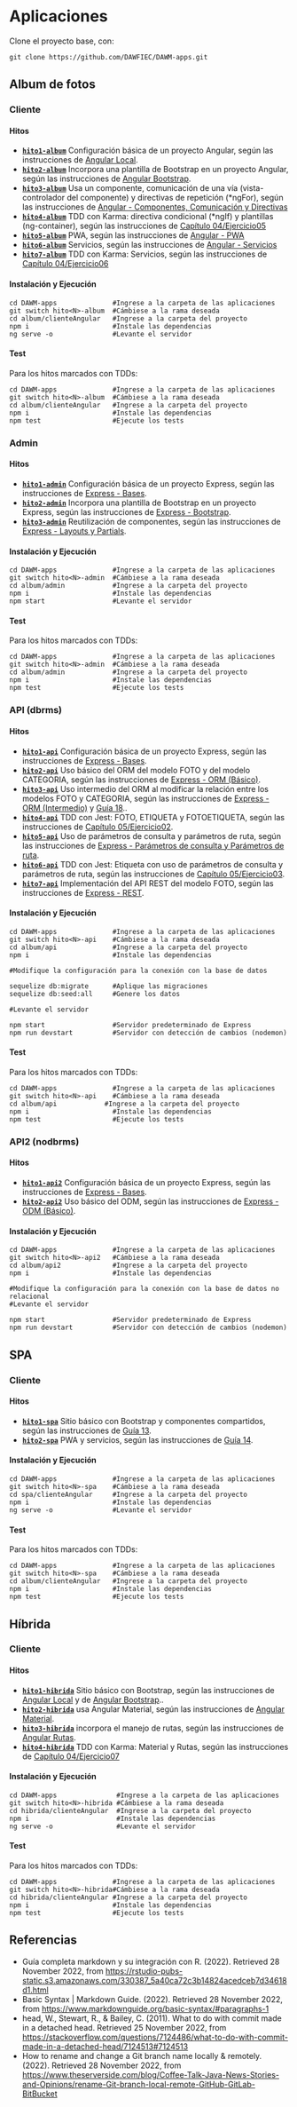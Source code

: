 # Aplicaciones

Clone el proyecto base, con:
```
git clone https://github.com/DAWFIEC/DAWM-apps.git
```

## Album de fotos

### Cliente

#### Hitos

* **[`hito1-album`](https://github.com/DAWFIEC/DAWM-apps/tree/hito1-album)** Configuración básica de un proyecto Angular, según las instrucciones de [Angular Local](https://dawfiec.github.io/DAWM/tutoriales/angular_local.html).
* **[`hito2-album`](https://github.com/DAWFIEC/DAWM-apps/tree/hito2-album)** Incorpora una plantilla de Bootstrap en un proyecto Angular, según las instrucciones de [Angular Bootstrap](https://dawfiec.github.io/DAWM/tutoriales/angular_bootstrap.html).
* **[`hito3-album`](https://github.com/DAWFIEC/DAWM-apps/tree/hito3-album)** Usa un componente, comunicación de una vía (vista-controlador del componente) y directivas de repetición (\*ngFor), según las instrucciones de [Angular - Componentes, Comunicación y Directivas](https://dawfiec.github.io/DAWM/tutoriales/angular_bases.html)
* **[`hito4-album`](https://github.com/DAWFIEC/DAWM-apps/tree/hito4-album)** TDD con Karma: directiva condicional (\*ngIf) y plantillas (ng-container), según las instrucciones de [Capítulo 04/Ejercicio05](https://github.com/DAWFIEC/DAWM/tree/main/Cap%C3%ADtulo%2004/ejercicio05)
* **[`hito5-album`](https://github.com/DAWFIEC/DAWM-apps/tree/hito5-album)** PWA, según las instrucciones de [Angular - PWA](https://dawfiec.github.io/DAWM/tutoriales/angular_pwa.html)
* **[`hito6-album`](https://github.com/DAWFIEC/DAWM-apps/tree/hito6-album)** Servicios, según las instrucciones de [Angular - Servicios](https://dawfiec.github.io/DAWM/tutoriales/angular_servicios.html)
* **[`hito7-album`](https://github.com/DAWFIEC/DAWM-apps/tree/hito7-album)** TDD con Karma: Servicios, según las instrucciones de [Capítulo 04/Ejercicio06](https://github.com/DAWFIEC/DAWM/tree/main/Cap%C3%ADtulo%2004/ejercicio06)

#### Instalación y Ejecución

```
cd DAWM-apps              #Ingrese a la carpeta de las aplicaciones
git switch hito<N>-album  #Cámbiese a la rama deseada
cd album/clienteAngular   #Ingrese a la carpeta del proyecto
npm i                     #Instale las dependencias
ng serve -o               #Levante el servidor
```

#### Test

Para los hitos marcados con TDDs:

```
cd DAWM-apps              #Ingrese a la carpeta de las aplicaciones
git switch hito<N>-album  #Cámbiese a la rama deseada
cd album/clienteAngular   #Ingrese a la carpeta del proyecto
npm i                     #Instale las dependencias
npm test                  #Ejecute los tests
```

### Admin

#### Hitos

* **[`hito1-admin`](https://github.com/DAWFIEC/DAWM-apps/tree/hito1-admin)** Configuración básica de un proyecto Express, según las instrucciones de [Express - Bases](https://dawfiec.github.io/DAWM/tutoriales/express_bases.html).
* **[`hito2-admin`](https://github.com/DAWFIEC/DAWM-apps/tree/hito2-admin)** Incorpora una plantilla de Bootstrap en un proyecto Express, según las instrucciones de [Express - Bootstrap](https://dawfiec.github.io/DAWM/tutoriales/express_bootstrap.html).
* **[`hito3-admin`](https://github.com/DAWFIEC/DAWM-apps/tree/hito3-admin)** Reutilización de componentes, según las instrucciones de [Express - Layouts y Partials](https://dawfiec.github.io/DAWM/tutoriales/express_partials.html).

#### Instalación y Ejecución

```
cd DAWM-apps              #Ingrese a la carpeta de las aplicaciones
git switch hito<N>-admin  #Cámbiese a la rama deseada
cd album/admin            #Ingrese a la carpeta del proyecto
npm i                     #Instale las dependencias
npm start                 #Levante el servidor
```

#### Test

Para los hitos marcados con TDDs:

```
cd DAWM-apps              #Ingrese a la carpeta de las aplicaciones
git switch hito<N>-admin  #Cámbiese a la rama deseada
cd album/admin            #Ingrese a la carpeta del proyecto
npm i                     #Instale las dependencias
npm test                  #Ejecute los tests
```

### API (dbrms)

#### Hitos

* **[`hito1-api`](https://github.com/DAWFIEC/DAWM-apps/tree/hito1-api)** Configuración básica de un proyecto Express, según las instrucciones de [Express - Bases](https://dawfiec.github.io/DAWM/tutoriales/express_bases.html).
* **[`hito2-api`](https://github.com/DAWFIEC/DAWM-apps/tree/hito2-api)** Uso básico del ORM del modelo FOTO y del modelo CATEGORIA, según las instrucciones de [Express - ORM (Básico)](https://dawfiec.github.io/DAWM/tutoriales/express_ormbasico.html).
* **[`hito3-api`](https://github.com/DAWFIEC/DAWM-apps/tree/hito3-api)** Uso intermedio del ORM al modificar la relación entre los modelos FOTO y CATEGORIA, según las instrucciones de [Express - ORM (Intermedio)](https://dawfiec.github.io/DAWM/tutoriales/express_ormintermedio.html) y [Guía 18](https://dawfiec.github.io/DAWM/guias/guia18.html)..
* **[`hito4-api`](https://github.com/DAWFIEC/DAWM-apps/tree/hito4-api)** TDD con Jest: FOTO, ETIQUETA y FOTOETIQUETA, según las instrucciones de [Capítulo 05/Ejercicio02](https://github.com/DAWFIEC/DAWM/tree/main/Cap%C3%ADtulo%2005/ejercicio02).
* **[`hito5-api`](https://github.com/DAWFIEC/DAWM-apps/tree/hito5-api)** Uso de parámetros de consulta y parámetros de ruta, según las instrucciones de [Express - Parámetros de consulta y Parámetros de ruta](https://dawfiec.github.io/DAWM/tutoriales/express_pcpr.html).
* **[`hito6-api`](https://github.com/DAWFIEC/DAWM-apps/tree/hito6-api)** TDD con Jest: Etiqueta con uso de parámetros de consulta y parámetros de ruta, según las instrucciones de [Capítulo 05/Ejercicio03](https://github.com/DAWFIEC/DAWM/tree/main/Cap%C3%ADtulo%2005/ejercicio03).
* **[`hito7-api`](https://github.com/DAWFIEC/DAWM-apps/tree/hito7-api)** Implementación del API REST del modelo FOTO, según las instrucciones de [Express - REST](https://dawfiec.github.io/DAWM/tutoriales/express_rest.html).

#### Instalación y Ejecución

```
cd DAWM-apps              #Ingrese a la carpeta de las aplicaciones
git switch hito<N>-api    #Cámbiese a la rama deseada
cd album/api              #Ingrese a la carpeta del proyecto
npm i                     #Instale las dependencias

#Modifique la configuración para la conexión con la base de datos

sequelize db:migrate      #Aplique las migraciones
sequelize db:seed:all     #Genere los datos

#Levante el servidor

npm start                 #Servidor predeterminado de Express
npm run devstart          #Servidor con detección de cambios (nodemon)
```

#### Test

Para los hitos marcados con TDDs:

```
cd DAWM-apps              #Ingrese a la carpeta de las aplicaciones
git switch hito<N>-api    #Cámbiese a la rama deseada
cd album/api            #Ingrese a la carpeta del proyecto
npm i                     #Instale las dependencias
npm test                  #Ejecute los tests
```

### API2 (nodbrms)

#### Hitos

* **[`hito1-api2`](https://github.com/DAWFIEC/DAWM-apps/tree/hito1-api2)** Configuración básica de un proyecto Express, según las instrucciones de [Express - Bases](https://dawfiec.github.io/DAWM/tutoriales/express_bases.html).
* **[`hito2-api2`](https://github.com/DAWFIEC/DAWM-apps/tree/hito2-api2)** Uso básico del ODM, según las instrucciones de [Express - ODM (Básico)](https://dawfiec.github.io/DAWM/tutoriales/express_odmbasico.html).

#### Instalación y Ejecución

```
cd DAWM-apps              #Ingrese a la carpeta de las aplicaciones
git switch hito<N>-api2   #Cámbiese a la rama deseada
cd album/api2             #Ingrese a la carpeta del proyecto
npm i                     #Instale las dependencias

#Modifique la configuración para la conexión con la base de datos no relacional
#Levante el servidor

npm start                 #Servidor predeterminado de Express
npm run devstart          #Servidor con detección de cambios (nodemon)
```

## SPA

### Cliente

#### Hitos

* **[`hito1-spa`](https://github.com/DAWFIEC/DAWM-apps/tree/hito1-spa)** Sitio básico con Bootstrap y componentes compartidos, según las instrucciones de [Guía 13](https://dawfiec.github.io/DAWM/guias/guia13.html).
* **[`hito2-spa`](https://github.com/DAWFIEC/DAWM-apps/tree/hito2-spa)** PWA y servicios, según las instrucciones de [Guía 14](https://dawfiec.github.io/DAWM/guias/guia14.html).

#### Instalación y Ejecución

```
cd DAWM-apps              #Ingrese a la carpeta de las aplicaciones
git switch hito<N>-spa    #Cámbiese a la rama deseada
cd spa/clienteAngular     #Ingrese a la carpeta del proyecto
npm i                     #Instale las dependencias
ng serve -o               #Levante el servidor
```

#### Test

Para los hitos marcados con TDDs:

```
cd DAWM-apps              #Ingrese a la carpeta de las aplicaciones
git switch hito<N>-spa    #Cámbiese a la rama deseada
cd album/clienteAngular   #Ingrese a la carpeta del proyecto
npm i                     #Instale las dependencias
npm test                  #Ejecute los tests
```

## Híbrida

### Cliente

#### Hitos

* **[`hito1-hibrida`](https://github.com/DAWFIEC/DAWM-apps/tree/hito1-hibrida)** Sitio básico con Bootstrap, según las instrucciones de [Angular Local](https://dawfiec.github.io/DAWM/tutoriales/angular_local.html) y de [Angular Bootstrap](https://dawfiec.github.io/DAWM/tutoriales/angular_bootstrap.html)..
* **[`hito2-hibrida`](https://github.com/DAWFIEC/DAWM-apps/tree/hito2-hibrida)** usa Angular Material, según las instrucciones de [Angular Material](https://dawfiec.github.io/DAWM/tutoriales/angular_material.html).
* **[`hito3-hibrida`](https://github.com/DAWFIEC/DAWM-apps/tree/hito3-hibrida)** incorpora el manejo de rutas, según las instrucciones de [Angular Rutas](https://dawfiec.github.io/DAWM/tutoriales/angular_rutas.html).
* **[`hito4-hibrida`](https://github.com/DAWFIEC/DAWM-apps/tree/hito4-hibrida)** TDD con Karma: Material y Rutas, según las instrucciones de [Capítulo 04/Ejercicio07](https://github.com/DAWFIEC/DAWM/tree/main/Cap%C3%ADtulo%2004/ejercicio07)


#### Instalación y Ejecución

```
cd DAWM-apps               #Ingrese a la carpeta de las aplicaciones
git switch hito<N>-hibrida #Cámbiese a la rama deseada
cd hibrida/clienteAngular  #Ingrese a la carpeta del proyecto
npm i                      #Instale las dependencias
ng serve -o                #Levante el servidor
```

#### Test

Para los hitos marcados con TDDs:

```
cd DAWM-apps              #Ingrese a la carpeta de las aplicaciones
git switch hito<N>-hibrida#Cámbiese a la rama deseada
cd hibrida/clienteAngular #Ingrese a la carpeta del proyecto
npm i                     #Instale las dependencias
npm test                  #Ejecute los tests
```

## Referencias

* Guía completa markdown y su integración con R. (2022). Retrieved 28 November 2022, from https://rstudio-pubs-static.s3.amazonaws.com/330387_5a40ca72c3b14824acedceb7d34618d1.html
* Basic Syntax | Markdown Guide. (2022). Retrieved 28 November 2022, from https://www.markdownguide.org/basic-syntax/#paragraphs-1
* head, W., Stewart, R., & Bailey, C. (2011). What to do with commit made in a detached head. Retrieved 25 November 2022, from https://stackoverflow.com/questions/7124486/what-to-do-with-commit-made-in-a-detached-head/7124513#7124513
* How to rename and change a Git branch name locally &amp; remotely. (2022). Retrieved 28 November 2022, from https://www.theserverside.com/blog/Coffee-Talk-Java-News-Stories-and-Opinions/rename-Git-branch-local-remote-GitHub-GitLab-BitBucket
